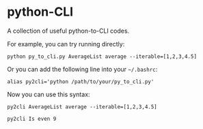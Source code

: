 # python-CLI
A collection of useful python-to-CLI codes.

For example, you can try running directly:

``python py_to_cli.py AverageList average --iterable=[1,2,3,4.5]``

Or you can add the following line into your ``~/.bashrc``:

``alias py2cli='python /path/to/your/py_to_cli.py'``

Now you can use this syntax:

``py2cli AverageList average --iterable=[1,2,3,4.5]``

``py2cli Is even 9 ``
